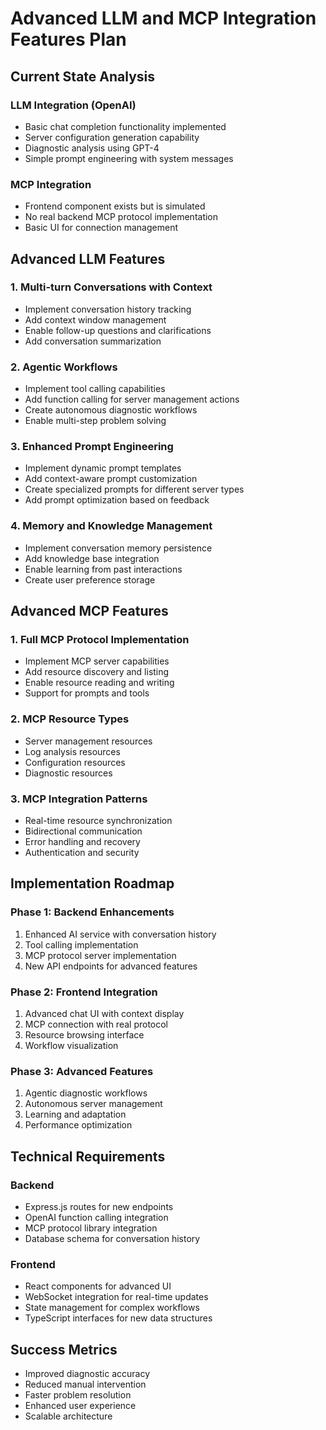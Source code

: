 # Advanced LLM and MCP Integration Features Plan

## Current State Analysis

### LLM Integration (OpenAI)
- Basic chat completion functionality implemented
- Server configuration generation capability
- Diagnostic analysis using GPT-4
- Simple prompt engineering with system messages

### MCP Integration
- Frontend component exists but is simulated
- No real backend MCP protocol implementation
- Basic UI for connection management

## Advanced LLM Features

### 1. Multi-turn Conversations with Context
- Implement conversation history tracking
- Add context window management
- Enable follow-up questions and clarifications
- Add conversation summarization

### 2. Agentic Workflows
- Implement tool calling capabilities
- Add function calling for server management actions
- Create autonomous diagnostic workflows
- Enable multi-step problem solving

### 3. Enhanced Prompt Engineering
- Implement dynamic prompt templates
- Add context-aware prompt customization
- Create specialized prompts for different server types
- Add prompt optimization based on feedback

### 4. Memory and Knowledge Management
- Implement conversation memory persistence
- Add knowledge base integration
- Enable learning from past interactions
- Create user preference storage

## Advanced MCP Features

### 1. Full MCP Protocol Implementation
- Implement MCP server capabilities
- Add resource discovery and listing
- Enable resource reading and writing
- Support for prompts and tools

### 2. MCP Resource Types
- Server management resources
- Log analysis resources
- Configuration resources
- Diagnostic resources

### 3. MCP Integration Patterns
- Real-time resource synchronization
- Bidirectional communication
- Error handling and recovery
- Authentication and security

## Implementation Roadmap

### Phase 1: Backend Enhancements
1. Enhanced AI service with conversation history
2. Tool calling implementation
3. MCP protocol server implementation
4. New API endpoints for advanced features

### Phase 2: Frontend Integration
1. Advanced chat UI with context display
2. MCP connection with real protocol
3. Resource browsing interface
4. Workflow visualization

### Phase 3: Advanced Features
1. Agentic diagnostic workflows
2. Autonomous server management
3. Learning and adaptation
4. Performance optimization

## Technical Requirements

### Backend
- Express.js routes for new endpoints
- OpenAI function calling integration
- MCP protocol library integration
- Database schema for conversation history

### Frontend
- React components for advanced UI
- WebSocket integration for real-time updates
- State management for complex workflows
- TypeScript interfaces for new data structures

## Success Metrics

- Improved diagnostic accuracy
- Reduced manual intervention
- Faster problem resolution
- Enhanced user experience
- Scalable architecture
